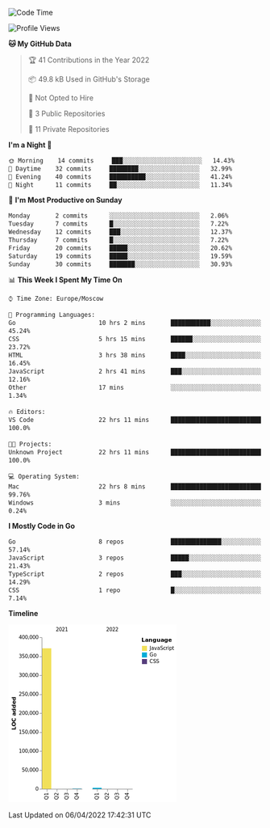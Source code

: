 <!--START_SECTION:waka-->
![Code Time](http://img.shields.io/badge/Code%20Time-252%20hrs%204%20mins-blue)

![Profile Views](http://img.shields.io/badge/Profile%20Views-0-blue)

**🐱 My GitHub Data** 

> 🏆 41 Contributions in the Year 2022
 > 
> 📦 49.8 kB Used in GitHub's Storage 
 > 
> 🚫 Not Opted to Hire
 > 
> 📜 3 Public Repositories 
 > 
> 🔑 11 Private Repositories  
 > 
**I'm a Night 🦉** 

```text
🌞 Morning    14 commits     ███░░░░░░░░░░░░░░░░░░░░░░   14.43% 
🌆 Daytime    32 commits     ████████░░░░░░░░░░░░░░░░░   32.99% 
🌃 Evening    40 commits     ██████████░░░░░░░░░░░░░░░   41.24% 
🌙 Night      11 commits     ██░░░░░░░░░░░░░░░░░░░░░░░   11.34%

```
📅 **I'm Most Productive on Sunday** 

```text
Monday       2 commits      ░░░░░░░░░░░░░░░░░░░░░░░░░   2.06% 
Tuesday      7 commits      █░░░░░░░░░░░░░░░░░░░░░░░░   7.22% 
Wednesday    12 commits     ███░░░░░░░░░░░░░░░░░░░░░░   12.37% 
Thursday     7 commits      █░░░░░░░░░░░░░░░░░░░░░░░░   7.22% 
Friday       20 commits     █████░░░░░░░░░░░░░░░░░░░░   20.62% 
Saturday     19 commits     █████░░░░░░░░░░░░░░░░░░░░   19.59% 
Sunday       30 commits     ███████░░░░░░░░░░░░░░░░░░   30.93%

```


📊 **This Week I Spent My Time On** 

```text
⌚︎ Time Zone: Europe/Moscow

💬 Programming Languages: 
Go                       10 hrs 2 mins       ███████████░░░░░░░░░░░░░░   45.24% 
CSS                      5 hrs 15 mins       ██████░░░░░░░░░░░░░░░░░░░   23.72% 
HTML                     3 hrs 38 mins       ████░░░░░░░░░░░░░░░░░░░░░   16.45% 
JavaScript               2 hrs 41 mins       ███░░░░░░░░░░░░░░░░░░░░░░   12.16% 
Other                    17 mins             ░░░░░░░░░░░░░░░░░░░░░░░░░   1.34%

🔥 Editors: 
VS Code                  22 hrs 11 mins      █████████████████████████   100.0%

🐱‍💻 Projects: 
Unknown Project          22 hrs 11 mins      █████████████████████████   100.0%

💻 Operating System: 
Mac                      22 hrs 8 mins       █████████████████████████   99.76% 
Windows                  3 mins              ░░░░░░░░░░░░░░░░░░░░░░░░░   0.24%

```

**I Mostly Code in Go** 

```text
Go                       8 repos             ██████████████░░░░░░░░░░░   57.14% 
JavaScript               3 repos             █████░░░░░░░░░░░░░░░░░░░░   21.43% 
TypeScript               2 repos             ███░░░░░░░░░░░░░░░░░░░░░░   14.29% 
CSS                      1 repo              █░░░░░░░░░░░░░░░░░░░░░░░░   7.14%

```


**Timeline**

![Chart not found](https://raw.githubusercontent.com/jeezft/jeezft/main/charts/bar_graph.png) 


 Last Updated on 06/04/2022 17:42:31 UTC
<!--END_SECTION:waka-->
